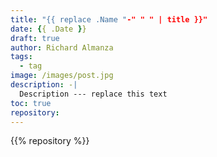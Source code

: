 ```yaml
---
title: "{{ replace .Name "-" " " | title }}"
date: {{ .Date }}
draft: true
author: Richard Almanza
tags:
  - tag
image: /images/post.jpg
description: -|
  Description --- replace this text
toc: true
repository:
---
```


{{% repository %}}


